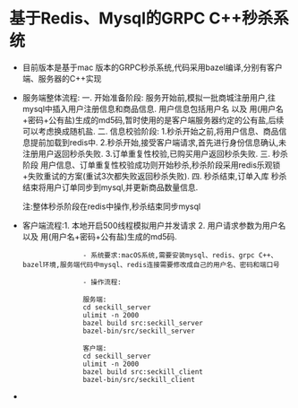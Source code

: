 # 基于Redis、Mysql的GRPC C++秒杀系统

- 目前版本是基于mac 版本的GRPC秒杀系统,代码采用bazel编译,分别有客户端、服务器的C++实现

- 服务端整体流程: 一. 开始准备阶段: 
                                   服务开始前,模拟一批商城注册用户,往mysql中插入用户注册信息和商品信息. 用户信息包括用户名 以及 用(用户名+密码+公有盐)生成的md5码,暂时使用的是客户端服务器约定的公有盐,后续可以考虑换成随机盐.
                             二. 信息校验阶段:
                                  1.秒杀开始之前,将用户信息、商品信息提前加载到redis中.
                                  2.秒杀开始,接受客户端请求,首先进行身份信息确认,未注册用户返回秒杀失败.
                                  3.订单重复性校验,已购买用户返回秒杀失败.
                             三. 秒杀阶段
                                  用户信息、订单重复性校验成功则开始秒杀,秒杀阶段采用redis乐观锁+失败重试的方案(重试3次都失败返回秒杀失败).
                            四. 秒杀结束,订单入库
                                 秒杀结束将用户订单同步到mysql,并更新商品数量信息.

   注:整体秒杀阶段在redis中操作,秒杀结束同步mysql
   
   
-  客户端流程:1. 本地开启500线程模拟用户并发请求
                      2. 用户请求参数为用户名 以及 用(用户名+密码+公有盐)生成的md5码.
                      
                      
                      
                      - 系统要求:macOS系统,需要安装mysql、redis、grpc C++、bazel环境,服务端代码中mysql、redis连接需要修改成自己的用户名、密码和端口号
                      
                      - 操作流程:
                      
                      服务端:
                      cd seckill_server
                      ulimit -n 2000
                      bazel build src:seckill_server
                      bazel-bin/src/seckill_server
                      
                      客户端:
                      cd seckill_server
                      ulimit -n 2000
                      bazel build src:seckill_client
                      bazel-bin/src/seckill_client


- 
